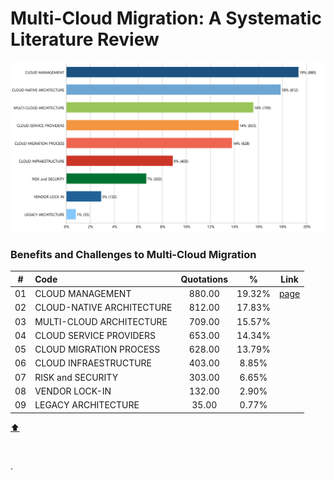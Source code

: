 # Multi-Cloud Migration: A Systematic Literature Review


![Research Categories](files/img/research_categories.png "Research Categoies")




### Benefits and Challenges to Multi-Cloud Migration

|  #  | Code                           | Quotations |     %     | Link  | 
|:---:|:-------------------------------|:----------:|:---------:|:-----:|
| 01  |CLOUD MANAGEMENT                |  880.00    |  19.32%   |   [page](files/01-CLOUD_MANAGEMENT.md)    |
| 02  |CLOUD-NATIVE ARCHITECTURE       |  812.00    |  17.83%   |       |
| 03  |MULTI-CLOUD ARCHITECTURE        |  709.00    |  15.57%   |       |
| 04  |CLOUD SERVICE PROVIDERS         |  653.00    |  14.34%   |       |
| 05  |CLOUD MIGRATION PROCESS         |  628.00    |  13.79%   |       |
| 06  |CLOUD INFRAESTRUCTURE           |  403.00    |   8.85%   |       |
| 07  |RISK and SECURITY               |  303.00    |   6.65%   |       |
| 08  |VENDOR LOCK-IN                  |  132.00    |   2.90%   |       |
| 09  |LEGACY ARCHITECTURE             |  35.00     |   0.77%   |       |



[:arrow_up:](#resultados)

<br>



.
